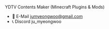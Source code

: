 YDTV Contents Maker (Minecraft Plugins & Mods)

- 📧 E-Mail jumyeongwoo@gmail.com
- 📞 Discord ju_myeongwoo

<!---
AeJoM/AeJoM is a ✨ special ✨ repository because its `README.md` (this file) appears on your GitHub profile.
You can click the Preview link to take a look at your changes.
--->
